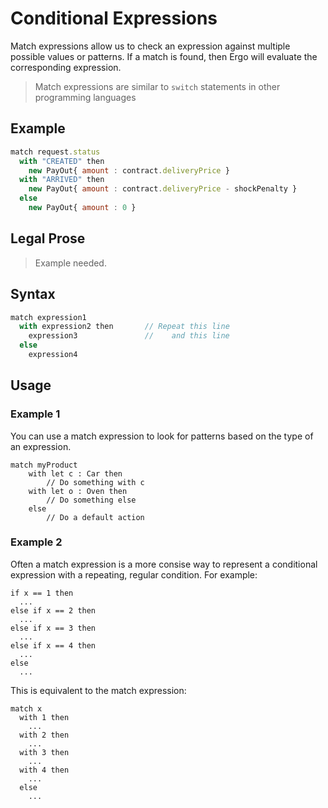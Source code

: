 # Conditional Expressions

Match expressions allow us to check an expression against multiple possible values or patterns. If a match is found, then Ergo will evaluate the corresponding expression.

> Match expressions are similar to `switch` statements in other programming languages

## Example

```js
match request.status
  with "CREATED" then
    new PayOut{ amount : contract.deliveryPrice }
  with "ARRIVED" then
    new PayOut{ amount : contract.deliveryPrice - shockPenalty }
  else
    new PayOut{ amount : 0 }
```

## Legal Prose
>Example needed.

## Syntax
```js
match expression1        
  with expression2 then       // Repeat this line
    expression3               //    and this line
  else
    expression4         
```


## Usage

### Example 1

You can use a match expression to look for patterns based on the type of an expression.

```
match myProduct
    with let c : Car then
	    // Do something with c
    with let o : Oven then
	    // Do something else
    else
	    // Do a default action
```


### Example 2
Often a match expression is a more consise way to represent a conditional expression with a repeating, regular condition. For example:

```
if x == 1 then
  ...
else if x == 2 then
  ...
else if x == 3 then
  ...
else if x == 4 then
  ...
else
  ...
```

This is equivalent to the match expression:

```
match x
  with 1 then
    ...
  with 2 then
    ...
  with 3 then
    ...
  with 4 then
    ...
  else
    ...
```

